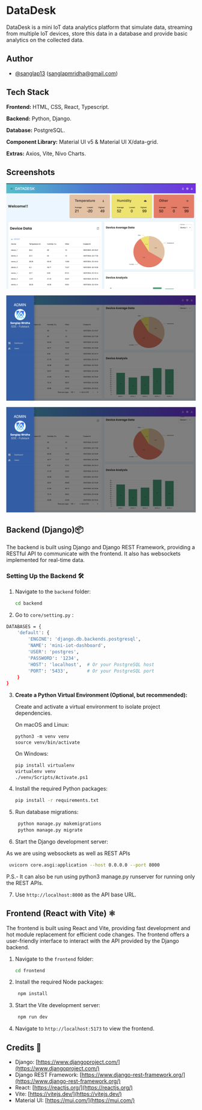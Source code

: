 # DataDesk

DataDesk is a mini IoT data analytics platform that simulate data, streaming from multiple IoT devices, store this data in a database and provide basic analytics on the collected data.

## Author

- [@sanglap13](https://github.com/sanglap13)
  (sanglapmridha@gmail.com)

## Tech Stack

**Frontend:** HTML, CSS, React, Typescript.

**Backend:** Python, Django.

**Database:** PostgreSQL.

**Component Library:** Material UI v5 & Material UI X/data-grid.

**Extras:** Axios, Vite, Nivo Charts.

## Screenshots

![Home](/screenshots/ss-home.png)

![Menu](/screenshots/ss-sidebar.png)

![Mobile](/screenshots/ss-sidebar.png)

## Backend (Django)📦

The backend is built using Django and Django REST Framework, providing a RESTful API to communicate with the frontend. It also has websockets implemented for real-time data.

### Setting Up the Backend 🛠️

1. Navigate to the `backend` folder:

   ```bash
   cd backend
   ```

2. Go to `core/setting.py` :

```bash
DATABASES = {
    'default': {
        'ENGINE': 'django.db.backends.postgresql',
        'NAME': 'mini-iot-dashboard',
        'USER': 'postgres',
        'PASSWORD': '1234',
        'HOST': 'localhost',  # Or your PostgreSQL host
        'PORT': '5433',       # Or your PostgreSQL port
    }
}
```

3. **Create a Python Virtual Environment (Optional, but recommended):**

   Create and activate a virtual environment to isolate project dependencies.

   On macOS and Linux:

   ```
   python3 -m venv venv
   source venv/bin/activate
   ```

   On Windows:

   ```
   pip install virtualenv
   virtualenv venv
   ./venv/Scripts/Activate.ps1
   ```

4. Install the required Python packages:

   ```bash
   pip install -r requirements.txt
   ```

5. Run database migrations:
   ```bash
    python manage.py makemigrations
    python manage.py migrate
   ```
6. Start the Django development server:

As we are using websockets as well as REST APIs

```bash
 uvicorn core.asgi:application --host 0.0.0.0 --port 8000
```

P.S.- It can also be run using python3 manage.py runserver for running only the REST APIs.

7. Use `http://localhost:8000` as the API base URL.

## Frontend (React with Vite) ⚛️

The frontend is built using React and Vite, providing fast development and hot module replacement for efficient code changes. The frontend offers a user-friendly interface to interact with the API provided by the Django backend.

1. Navigate to the `frontend` folder:
   ```bash
   cd frontend
   ```
2. Install the required Node packages:
   ```bash
    npm install
   ```
3. Start the Vite development server:
   ```bash
    npm run dev
   ```
4. Navigate to `http://localhost:5173` to view the frontend.

## Credits 👏

- Django: [https://www.djangoproject.com/](https://www.djangoproject.com/)
- Django REST Framework: [https://www.django-rest-framework.org/](https://www.django-rest-framework.org/)
- React: [https://reactjs.org/](https://reactjs.org/)
- Vite: [https://vitejs.dev/](https://vitejs.dev/)
- Material UI: [https://mui.com/](https://mui.com/)
